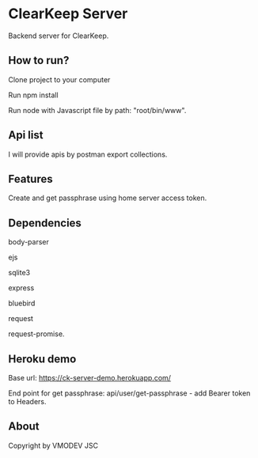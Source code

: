 # ClearKeep Server

Backend server for ClearKeep.

## How to run?

Clone project to your computer

Run npm install

Run node with Javascript file by path: "root/bin/www".

## Api list

I will provide apis by postman export collections.

## Features

Create and get passphrase using home server access token.

## Dependencies

body-parser

ejs

sqlite3

express

bluebird

request

request-promise.

## Heroku demo

Base url: https://ck-server-demo.herokuapp.com/

End point for get passphrase: api/user/get-passphrase - add Bearer token to Headers.

## About

Copyright by VMODEV JSC